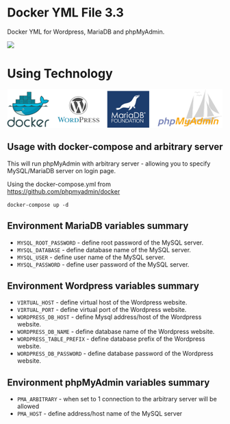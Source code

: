 # Docker YML File 3.3
Docker YML for Wordpress, MariaDB and phpMyAdmin.

[<img src="https://godahtech.com.br/wp-content/uploads/godahtech.com.br_godahtech_logo_h334x148-200x89.png" style="width:140px;"/>](https://godahtech.com.br/)


# Using Technology

![Docker](./assets/github-dwmp.png)


## Usage with docker-compose and arbitrary server

This will run phpMyAdmin with arbitrary server - allowing you to specify MySQL/MariaDB
server on login page.

Using the docker-compose.yml from https://github.com/phpmyadmin/docker

```
docker-compose up -d
```


## Environment MariaDB variables summary

* ``MYSQL_ROOT_PASSWORD`` - define root password of the MySQL server.
* ``MYSQL_DATABASE`` - define database name of the MySQL server.
* ``MYSQL_USER`` - define user name of the MySQL server.
* ``MYSQL_PASSWORD`` - define user password of the MySQL server.


## Environment Wordpress variables summary

* ``VIRTUAL_HOST`` - define virtual host of the Wordpress website.
* ``VIRTUAL_PORT`` - define virtual port of the Wordpress website.
* ``WORDPRESS_DB_HOST`` - define Mysql address/host of the Wordpress website.
* ``WORDPRESS_DB_NAME`` - define database name of the Wordpress website.
* ``WORDPRESS_TABLE_PREFIX`` - define database prefix of the Wordpress website.
* ``WORDPRESS_DB_PASSWORD`` - define database password of the Wordpress website.


## Environment phpMyAdmin variables summary

* ``PMA_ARBITRARY`` - when set to 1 connection to the arbitrary server will be allowed
* ``PMA_HOST`` - define address/host name of the MySQL server
